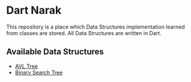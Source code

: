 # Dart Narak

This repository is a place which Data Structures implementation learned from classes are stored.
All Data Structures are written in Dart.

## Available Data Structures
* [AVL Tree](https://github.com/arut-ji/dart-narak/blob/master/lib/AVLTree.dart)
* [Binary Search Tree](https://github.com/arut-ji/dart-narak/blob/master/lib/BSTree.dart)

